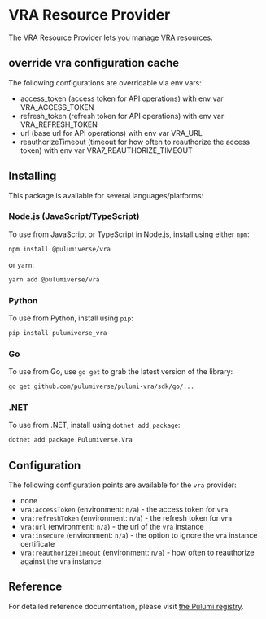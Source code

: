 # VRA Resource Provider

The VRA Resource Provider lets you manage [VRA](https://www.vmware.com/products/vrealize-automation.html) resources.

## override vra configuration cache

The following configurations are overridable via env vars:

- access_token (access token for API operations) with env var VRA_ACCESS_TOKEN
- refresh_token (refresh token for API operations) with env var VRA_REFRESH_TOKEN
- url (base url for API operations) with env var VRA_URL
- reauthorizeTimeout (timeout for how often to reauthorize the access token) with env var VRA7_REAUTHORIZE_TIMEOUT

## Installing

This package is available for several languages/platforms:

### Node.js (JavaScript/TypeScript)

To use from JavaScript or TypeScript in Node.js, install using either `npm`:

```bash
npm install @pulumiverse/vra
```

or `yarn`:

```bash
yarn add @pulumiverse/vra
```

### Python

To use from Python, install using `pip`:

```bash
pip install pulumiverse_vra
```

### Go

To use from Go, use `go get` to grab the latest version of the library:

```bash
go get github.com/pulumiverse/pulumi-vra/sdk/go/...
```

### .NET

To use from .NET, install using `dotnet add package`:

```bash
dotnet add package Pulumiverse.Vra
```

## Configuration

The following configuration points are available for the `vra` provider:

- none
- `vra:accessToken` (environment: `n/a`) - the access token for `vra`
- `vra:refreshToken` (environment: `n/a`) - the refresh token for `vra`
- `vra:url` (environment: `n/a`) - the url of the `vra` instance
- `vra:insecure` (environment: `n/a`) - the option to ignore the `vra` instance certificate
- `vra:reauthorizeTimeout` (environment: `n/a`) - how often to reauthorize against the `vra` instance

## Reference

For detailed reference documentation, please visit [the Pulumi registry](https://www.pulumi.com/registry/packages/foo/api-docs/).

